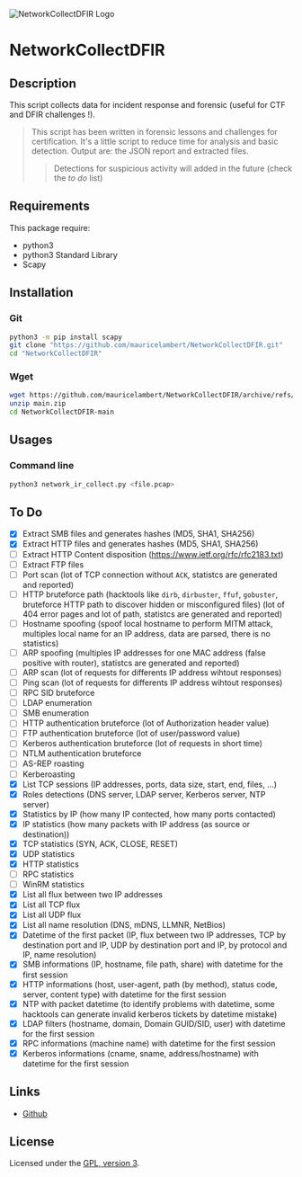 ![NetworkCollectDFIR Logo](https://mauricelambert.github.io/info/python/security/NetworkCollectDFIR_small.png "NetworkCollectDFIR logo")

# NetworkCollectDFIR

## Description

This script collects data for incident response and forensic (useful for CTF and DFIR challenges !).

> This script has been written in forensic lessons and challenges for certification. It's a little script to reduce time for analysis and basic detection. Output are: the JSON report and extracted files.
>> Detections for suspicious activity will added in the future (check the *to do* list)

## Requirements

This package require:
 - python3
 - python3 Standard Library
 - Scapy

## Installation

### Git

```bash
python3 -m pip install scapy
git clone "https://github.com/mauricelambert/NetworkCollectDFIR.git"
cd "NetworkCollectDFIR"
```

### Wget

```bash
wget https://github.com/mauricelambert/NetworkCollectDFIR/archive/refs/heads/main.zip
unzip main.zip
cd NetworkCollectDFIR-main
```

## Usages

### Command line

```bash
python3 network_ir_collect.py <file.pcap>
```

## To Do

 - [X] Extract SMB files and generates hashes (MD5, SHA1, SHA256)
 - [X] Extract HTTP files and generates hashes (MD5, SHA1, SHA256)
 - [ ] Extract HTTP Content disposition (https://www.ietf.org/rfc/rfc2183.txt)
 - [ ] Extract FTP files
 - [ ] Port scan (lot of TCP connection without `ACK`, statistcs are generated and reported)
 - [ ] HTTP bruteforce path (hacktools like `dirb`, `dirbuster`, `ffuf`, `gobuster`, bruteforce HTTP path to discover hidden or misconfigured files) (lot of 404 error pages and lot of path, statistcs are generated and reported)
 - [ ] Hostname spoofing (spoof local hostname to perform MITM attack, multiples local name for an IP address, data are parsed, there is no statistics)
 - [ ] ARP spoofing (multiples IP addresses for one MAC address (false positive with router), statistcs are generated and reported)
 - [ ] ARP scan (lot of requests for differents IP address wihtout responses)
 - [ ] Ping scan (lot of requests for differents IP address wihtout responses)
 - [ ] RPC SID bruteforce
 - [ ] LDAP enumeration
 - [ ] SMB enumeration
 - [ ] HTTP authentication bruteforce (lot of Authorization header value)
 - [ ] FTP authentication bruteforce (lot of user/password value)
 - [ ] Kerberos authentication bruteforce (lot of requests in short time)
 - [ ] NTLM authentication bruteforce
 - [ ] AS-REP roasting
 - [ ] Kerberoasting
 - [X] List TCP sessions (IP addresses, ports, data size, start, end, files, ...)
 - [X] Roles detections (DNS server, LDAP server, Kerberos server, NTP server)
 - [X] Statistics by IP (how many IP contected, how many ports contacted)
 - [X] IP statistics (how many packets with IP address (as source or destination))
 - [X] TCP statistics (SYN, ACK, CLOSE, RESET)
 - [X] UDP statistics
 - [X] HTTP statistics
 - [ ] RPC statistics
 - [ ] WinRM statistics
 - [X] List all flux between two IP addresses
 - [X] List all TCP flux
 - [X] List all UDP flux
 - [X] List all name resolution (DNS, mDNS, LLMNR, NetBios)
 - [X] Datetime of the first packet (IP, flux between two IP addresses, TCP by destination port and IP, UDP by destination port and IP, by protocol and IP, name resolution)
 - [X] SMB informations (IP, hostname, file path, share) with datetime for the first session
 - [X] HTTP informations (host, user-agent, path (by method), status code, server, content type) with datetime for the first session
 - [X] NTP with packet datetime (to identify problems with datetime, some hacktools can generate invalid kerberos tickets by datetime mistake)
 - [X] LDAP filters (hostname, domain, Domain GUID/SID, user) with datetime for the first session
 - [X] RPC informations (machine name) with datetime for the first session
 - [X] Kerberos informations (cname, sname, address/hostname) with datetime for the first session

## Links

 - [Github](https://github.com/mauricelambert/NetworkCollectDFIR)

## License

Licensed under the [GPL, version 3](https://www.gnu.org/licenses/).
